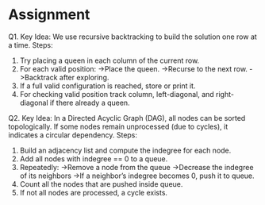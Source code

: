 # Assignment
Q1.
Key Idea:
We use recursive backtracking to build the solution one row at a time.
Steps:
1. Try placing a queen in each column of the current row.
2. For each valid position:
->Place the queen.
->Recurse to the next row.
->Backtrack after exploring.
3. If a full valid configuration is reached, store or print it.
4. For checking valid position track column, left-diagonal, and right-diagonal if there already a queen.

Q2.
Key Idea:
In a Directed Acyclic Graph (DAG), all nodes can be sorted topologically. If some nodes remain unprocessed (due to cycles), it indicates a circular dependency.
Steps:
1. Build an adjacency list and compute the indegree for each node.
2. Add all nodes with indegree == 0 to a queue.
3. Repeatedly:
  ->Remove a node from the queue
   ->Decrease the indegree of its neighbors
   ->If a neighbor’s indegree becomes 0, push it to queue.
4. Count all the nodes that are pushed inside queue.
5. If not all nodes are processed, a cycle exists.

